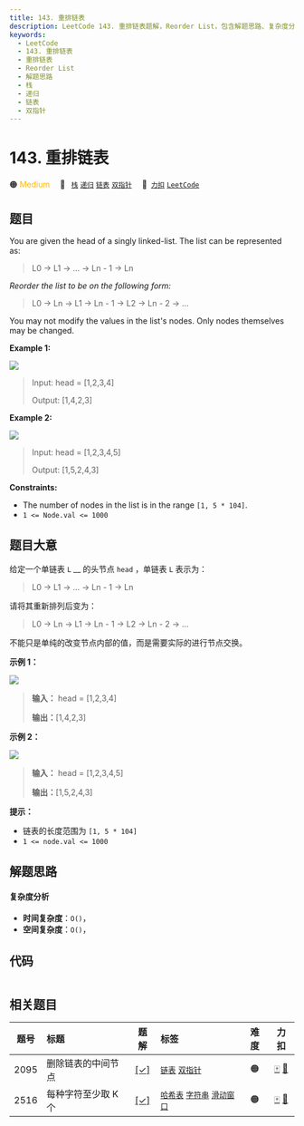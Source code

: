 ```yaml
---
title: 143. 重排链表
description: LeetCode 143. 重排链表题解，Reorder List，包含解题思路、复杂度分析以及完整的 JavaScript 代码实现。
keywords:
  - LeetCode
  - 143. 重排链表
  - 重排链表
  - Reorder List
  - 解题思路
  - 栈
  - 递归
  - 链表
  - 双指针
---
```


# 143. 重排链表

🟠 <font color=#ffb800>Medium</font>&emsp; 🔖&ensp; [`栈`](/tag/stack.md) [`递归`](/tag/recursion.md) [`链表`](/tag/linked-list.md) [`双指针`](/tag/two-pointers.md)&emsp; 🔗&ensp;[`力扣`](https://leetcode.cn/problems/reorder-list) [`LeetCode`](https://leetcode.com/problems/reorder-list)

## 题目

You are given the head of a singly linked-list. The list can be represented
as:

> 
> 
> 
> 
> 
> L0 -> L1 -> … -> Ln - 1 -> Ln
> 
> 

_Reorder the list to be on the following form:_

> 
> 
> 
> 
> 
> L0 -> Ln -> L1 -> Ln - 1 -> L2 -> Ln - 2 -> …
> 
> 

You may not modify the values in the list's nodes. Only nodes themselves may
be changed.



**Example 1:**

![](https://assets.leetcode.com/uploads/2021/03/04/reorder1linked-list.jpg)

> Input: head = [1,2,3,4]
> 
> Output: [1,4,2,3]

**Example 2:**

![](https://assets.leetcode.com/uploads/2021/03/09/reorder2-linked-list.jpg)

> Input: head = [1,2,3,4,5]
> 
> Output: [1,5,2,4,3]

**Constraints:**

  * The number of nodes in the list is in the range `[1, 5 * 104]`.
  * `1 <= Node.val <= 1000`


## 题目大意

给定一个单链表 `L` __ 的头节点 `head` ，单链表 `L` 表示为：

> 
> 
> 
> 
> 
> L0 → L1 → … → Ln - 1 → Ln
> 
> 

请将其重新排列后变为：

> 
> 
> 
> 
> 
> L0 → Ln → L1 → Ln - 1 → L2 → Ln - 2 → …

不能只是单纯的改变节点内部的值，而是需要实际的进行节点交换。



**示例 1：**

![](https://pic.leetcode-cn.com/1626420311-PkUiGI-image.png)

> 
> 
> 
> 
> 
> **输入：** head = [1,2,3,4]
> 
> **输出：**[1,4,2,3]

**示例 2：**

![](https://pic.leetcode-cn.com/1626420320-YUiulT-image.png)

> 
> 
> 
> 
> 
> **输入：** head = [1,2,3,4,5]
> 
> **输出：**[1,5,2,4,3]



**提示：**

  * 链表的长度范围为 `[1, 5 * 104]`
  * `1 <= node.val <= 1000`


## 解题思路

#### 复杂度分析

- **时间复杂度**：`O()`，
- **空间复杂度**：`O()`，

## 代码

```javascript

```

## 相关题目

<!-- prettier-ignore -->
| 题号 | 标题 | 题解 | 标签 | 难度 | 力扣 |
| :------: | :------ | :------: | :------ | :------: | :------: |
| 2095 | 删除链表的中间节点 | [[✓]](/problem/2095.md) |  [`链表`](/tag/linked-list.md) [`双指针`](/tag/two-pointers.md) | 🟠 | [🀄️](https://leetcode.cn/problems/delete-the-middle-node-of-a-linked-list) [🔗](https://leetcode.com/problems/delete-the-middle-node-of-a-linked-list) |
| 2516 | 每种字符至少取 K 个 | [[✓]](/problem/2516.md) |  [`哈希表`](/tag/hash-table.md) [`字符串`](/tag/string.md) [`滑动窗口`](/tag/sliding-window.md) | 🟠 | [🀄️](https://leetcode.cn/problems/take-k-of-each-character-from-left-and-right) [🔗](https://leetcode.com/problems/take-k-of-each-character-from-left-and-right) |